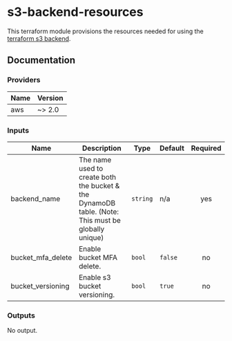 # s3-backend-resources
This terraform module provisions the resources needed for using the [terraform s3 backend](https://www.terraform.io/docs/backends/types/s3.html).

## Documentation

### Providers

| Name | Version |
|------|---------|
| aws | ~> 2.0 |

### Inputs

| Name | Description | Type | Default | Required |
|------|-------------|------|---------|:-----:|
| backend\_name | The name used to create both the bucket & the DynamoDB table. (Note: This must be globally unique) | `string` | n/a | yes |
| bucket\_mfa\_delete | Enable bucket MFA delete. | `bool` | `false` | no |
| bucket\_versioning | Enable s3 bucket versioning. | `bool` | `true` | no |

### Outputs

No output.


